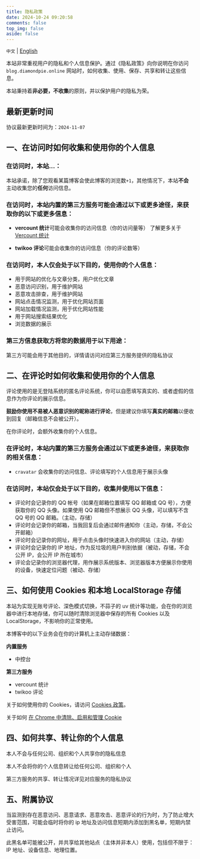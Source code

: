 ```yaml
---
title: 隐私政策
date: 2024-10-24 09:20:58
comments: false
top_img: false
aside: false
---
```


`中文` | [English](/privacy/en)

本站非常重视用户的隐私和个人信息保护。通过《隐私政策》向你说明在你访问 `blog.diamondpie.online` 网站时，如何收集、使用、保存、共享和转让这些信息。

本站秉持着**非必要，不收集**的原则，并以保护用户的隐私为荣。

## 最新更新时间

协议最新更新时间为：`2024-11-07`

## 一、在访问时如何收集和使用你的个人信息

### 在访问时，本站...：

本站承诺，除了您观看某篇博客会使此博客的浏览数`+1`，其他情况下，本站**不会**主动收集您的**任何**访问信息。

### 在访问时，本站内置的第三方服务可能会通过以下或更多途径，来获取你的以下或更多信息：

- **vercount 统计**可能会收集你的访问信息（你的访问量等）
  了解更多关于 [Vercount 统计](https://www.vercount.one/)

- **twikoo 评论**可能会收集你的访问信息（你的评论数等）

### 在访问时，本人仅会处于以下目的，使用你的个人信息：

- 用于网站的优化与文章分类，用户优化文章
- 恶意访问识别，用于维护网站
- 恶意攻击排查，用于维护网站
- 网站点击情况监测，用于优化网站页面
- 网站加载情况监测，用于优化网站性能
- 用于网站搜索结果优化
- 浏览数据的展示

### 第三方信息获取方将您的数据用于以下用途：

第三方可能会用于其他目的，详情请访问对应第三方服务提供的隐私协议

## 二、在评论时如何收集和使用你的个人信息

评论使用的是无登陆系统的匿名评论系统，你可以自愿填写真实的、或者虚假的信息作为你评论的展示信息。

**鼓励你使用不易被人恶意识别的昵称进行评论**，但是建议你填写**真实的邮箱**以便收到回复（邮箱信息不会被公开）。

在你评论时，会额外收集你的个人信息。

### 在评论时，本站内置的第三方服务会通过以下或更多途径，来获取你的相关信息：

- `cravatar` 会收集你的访问信息、评论填写的个人信息用于展示头像

### 在访问时，本站仅会处于以下目的，收集并使用以下信息：

- 评论时会记录你的 QQ 帐号（如果在邮箱位置填写 QQ 邮箱或 QQ 号），方便获取你的 QQ 头像。如果使用 QQ 邮箱但不想展示 QQ 头像，可以填写不含 QQ 号的 QQ 邮箱。（主动，存储）
- 评论时会记录你的邮箱，当我回复后会通过邮件通知你（主动，存储，不会公开邮箱）
- 评论时会记录你的网址，用于点击头像时快速进入你的网站（主动，存储）
- 评论时会记录你的 IP 地址，作为反垃圾的用户判别依据（被动，存储，不会公开 IP，会公开 IP 所在城市）
- 评论会记录你的浏览器代理，用作展示系统版本、浏览器版本方便展示你使用的设备，快速定位问题（被动、存储）

## 三、如何使用 Cookies 和本地 LocalStorage 存储

本站为实现无账号评论、深色模式切换，不蒜子的 uv 统计等功能，会在你的浏览器中进行本地存储，你可以随时清除浏览器中保存的所有 Cookies 以及 LocalStorage，不影响你的正常使用。

本博客中的以下业务会在你的计算机上主动存储数据：

**内置服务**

- 中控台

**第三方服务**

- vercount 统计
- twikoo 评论

关于如何使用你的 Cookies，请访问 [Cookies 政策](/cookies/)。

关于如何 [在 Chrome 中清除、启用和管理 Cookie](https://support.google.com/chrome/answer/95647?co=GENIE.Platform=Desktop&hl=zh-Hans)

## 四、如何共享、转让你的个人信息

本人不会与任何公司、组织和个人共享你的隐私信息

本人不会将你的个人信息转让给任何公司、组织和个人

第三方服务的共享、转让情况详见对应服务的隐私协议

## 五、附属协议

当监测到存在恶意访问、恶意请求、恶意攻击、恶意评论的行为时，为了防止增大受害范围，可能会临时将你的 ip 地址及访问信息短期内添加到黑名单，短期内禁止访问。

此黑名单可能被公开，并共享给其他站点（主体并非本人）使用，包括但不限于：IP 地址、设备信息、地理位置。